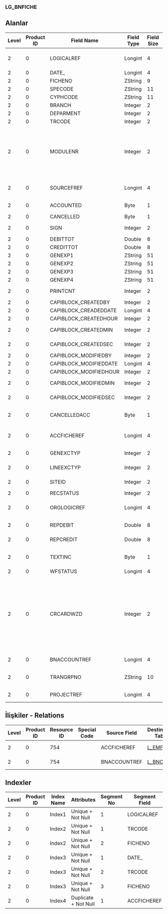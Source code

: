 ### LG_BNFICHE

## Alanlar

**Level**|**Product ID**|**Field Name**|**Field Type**|**Field Size**|**Field Offset**|**Türkçe Açıklama**|**Expression**
-----|-----|-----|-----|-----|-----|-----|-----
2|0|LOGICALREF|Longint|4|0|Banka Fişi Logical Ref.|Bank Voucher Logical Reference
2|0|DATE_|Longint|4|4|Tarih|Date
2|0|FICHENO|ZString|9|8|Fiş Numarası|Voucher Number
2|0|SPECODE|ZString|11|17|Özel Kod|Aux. Code
2|0|CYPHCODE|ZString|11|28|Yetki Kodu|Auth. Code
2|0|BRANCH|Integer|2|39|İşyeri|Division
2|0|DEPARMENT|Integer|2|41|Bölüm|Deparment
2|0|TRCODE|Integer|2|43|Hareket türü|Transaction Type
2|0|MODULENR|Integer|2|45|Modül Numarası ;6 : Çek/Senet;7 : Banka;10 : Kasa|Module Number ;6 Checks/P.notes;7 Bank;10 Safe Deposit;61-62 Checks/P.notes - AR/AP Transactions
2|0|SOURCEFREF|Longint|4|47|Bağlı fiş ref.|Voucher Reference That Connected
2|0|ACCOUNTED|Byte|1|51|Muhasebeleştirildi|Posted to General Ledger
2|0|CANCELLED|Byte|1|52|İptal Edilmiş|Cancelled
2|0|SIGN|Integer|2|53|Borç/Alacak İşareti|Debit / Credit Sign
2|0|DEBITTOT|Double|8|55|Borç Toplamı|Debit Total
2|0|CREDITTOT|Double|8|63|Alacak Toplamı|Credit Total
2|0|GENEXP1|ZString|51|71|Açıklama|Description
2|0|GENEXP2|ZString|51|122|Açıklama|Description
2|0|GENEXP3|ZString|51|173|Açıklama|Description
2|0|GENEXP4|ZString|51|224|Açıklama|Description
2|0|PRINTCNT|Integer|2|275|Basılmış Toplam Hesap|Total Count of Printed
2|0|CAPIBLOCK_CREATEDBY|Integer|2|277|Oluşturan|Created By
2|0|CAPIBLOCK_CREADEDDATE|Longint|4|279|Oluşturulma Tarihi|Created Date
2|0|CAPIBLOCK_CREATEDHOUR|Integer|2|283|Oluşturulma Saati|Created Hour
2|0|CAPIBLOCK_CREATEDMIN|Integer|2|285|Oluşturulma Dakikası|Created Minute
2|0|CAPIBLOCK_CREATEDSEC|Integer|2|287|Oluşturulma Saniyesi|Created Second
2|0|CAPIBLOCK_MODIFIEDBY|Integer|2|289|Değiştiren|Modified By
2|0|CAPIBLOCK_MODIFIEDDATE|Longint|4|291|Değiştirilme Tarihi|Modified Date
2|0|CAPIBLOCK_MODIFIEDHOUR|Integer|2|295|Değiştirilme Saati|Modified Hour
2|0|CAPIBLOCK_MODIFIEDMIN|Integer|2|297|Değiştirilme Dakikası|Modified Minute
2|0|CAPIBLOCK_MODIFIEDSEC|Integer|2|299|Değiştirilme Saniyesi|Modified Second
2|0|CANCELLEDACC|Byte|1|301|Muhasebeleştirme İşlemi İptal Edilmiş|Cancelled Posting to General Ledger
2|0|ACCFICHEREF|Longint|4|302|Genel Muhasebe Fişi Referansı|General Ledger Voucher Reference
2|0|GENEXCTYP|Integer|2|306|Döviz Türü (Genel)|F. Currency Type (General)
2|0|LINEEXCTYP|Integer|2|308|Döviz Türü (Satır)|F. Currency Type (Line)
2|0|SITEID|Integer|2|310|Veri Merkezi|Data Processing Site
2|0|RECSTATUS|Integer|2|312|Kayıt Durumu|Record Status
2|0|ORGLOGICREF|Longint|4|314|Orijinal Kayıt Log. Ref.|Original Record Logical Reference
2|0|REPDEBIT|Double|8|318|Borç (RD)|Debit (Reporting Currency)
2|0|REPCREDIT|Double|8|326|Alacak (RD)|Credit (Reporting Currency)
2|0|TEXTINC|Byte|1|334|Ayrıntılı Açıklama İçerir (1- Evet, 0- Hayır)|Contains Detail Description (1:Yes, 0:No)
2|0|WFSTATUS|Longint|4|335|Kullanımda Değil|Not In Use
2|0|CRCARDWZD|Integer|2|339||Has it been generated by payment wizard? ;0: It has not been generated by payment wizard;1: Payment Wizard+Credit Card;2: Payment Wizard+Credit Card Return Slip
2|0|BNACCOUNTREF|Longint|4|341|Banka Hesapları Referansı|Banks Reference
2|0|TRANGRPNO|ZString|10|345|Hareket grup numarası (fiş)|Transaction Group Nr. (For slip)
2|0|PROJECTREF|Longint|4|355|Proje Referansı|PROJECT Reference

## İlişkiler - Relations
**Level**|**Product ID**|**Resource ID**|**Special Code**|**Source Field**|**Destination Table**|**Destination Field**|**Relation Type**|**Extra Condition**
-----|-----|-----|-----|-----|-----|-----|-----|-----
2|0|754||ACCFICHEREF|[L_EMFICHE](../L_EMFICHE "L_EMFICHE")|LOGICALREF|one-to-one|
2|0|754||BNACCOUNTREF|[L_BNCARD](../L_BNCARD "L_BNCARD")|LOGICALREF|one-to-one|

## Indexler
**Level**|**Product ID**|**Index Name**|**Attributes**|**Segment No**|**Segment Field**|**Sense**
-----|-----|-----|-----|-----|-----|-----
2|0|Index1|Unique + Not Null|1|LOGICALREF|Ascending
2|0|Index2|Unique + Not Null|1|TRCODE|Ascending
2|0|Index2|Unique + Not Null|2|FICHENO|Ascending
2|0|Index3|Unique + Not Null|1|DATE_|Ascending
2|0|Index3|Unique + Not Null|2|TRCODE|Ascending
2|0|Index3|Unique + Not Null|3|FICHENO|Ascending
2|0|Index4|Duplicate + Not Null|1|ACCFICHEREF|Ascending
